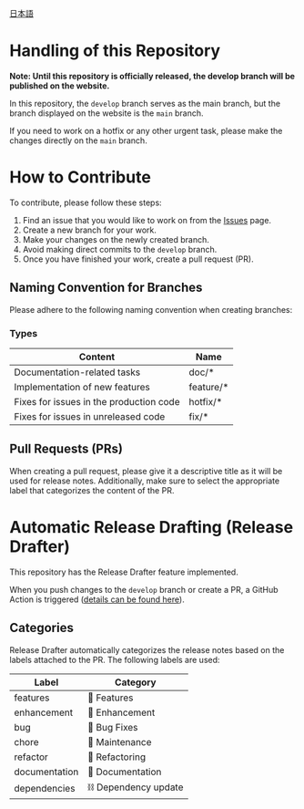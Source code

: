 [日本語](https://github.com/Hiryuto/website-game/blob/develop/doc/README-ja.md)

# Handling of this Repository

**Note: Until this repository is officially released, the develop branch will be published on the website.**

In this repository, the `develop` branch serves as the main branch, but the branch displayed on the website is the `main` branch.

If you need to work on a hotfix or any other urgent task, please make the changes directly on the `main` branch.

# How to Contribute

To contribute, please follow these steps:

1. Find an issue that you would like to work on from the [Issues](https://github.com/Hiryuto/website-game/issues) page.
2. Create a new branch for your work.
3. Make your changes on the newly created branch.
4. Avoid making direct commits to the `develop` branch.
5. Once you have finished your work, create a pull request (PR).

## Naming Convention for Branches

Please adhere to the following naming convention when creating branches:

### Types

| Content                                 | Name         |
| --------------------------------------- | ------------ |
| Documentation-related tasks             | doc/\*       |
| Implementation of new features           | feature/\*   |
| Fixes for issues in the production code  | hotfix/\*    |
| Fixes for issues in unreleased code      | fix/\*       |

## Pull Requests (PRs)

When creating a pull request, please give it a descriptive title as it will be used for release notes. Additionally, make sure to select the appropriate label that categorizes the content of the PR.

# Automatic Release Drafting (Release Drafter)

This repository has the Release Drafter feature implemented.

When you push changes to the `develop` branch or create a PR, a GitHub Action is triggered ([details can be found here](https://github.com/Hiryuto/website-game/blob/develop/.github/workflows/release-drafter.yml)).

## Categories

Release Drafter automatically categorizes the release notes based on the labels attached to the PR. The following labels are used:

| Label          | Category           |
| -------------- | ------------------ |
| features       | 🚀 Features        |
| enhancement    | 💪 Enhancement     |
| bug            | 🐛 Bug Fixes       |
| chore          | 🧰 Maintenance     |
| refactor       | 🔧 Refactoring     |
| documentation  | 📖 Documentation   |
| dependencies   | ⛓️ Dependency update |
